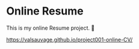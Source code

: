 # Online Resume
This is my online Resume project. 📄

https://valsauvage.github.io/project001-online-CV/
